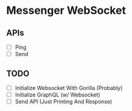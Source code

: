 # Messenger WebSocket 

## APIs
-[ ] Ping  
-[ ] Send  

## TODO
-[ ] Initialize Websocket With Gorilla (Probably)  
-[ ] Initialize GraphQL (w/ Websocket)  
-[ ] Send API (Just Printing And Response)
